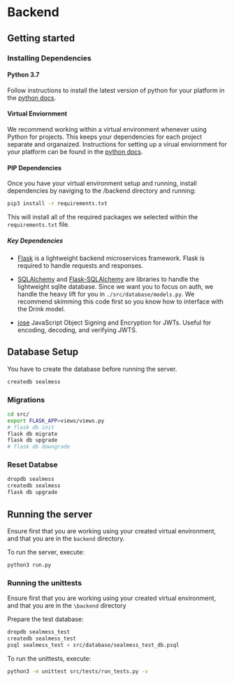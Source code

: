 # Backend

## Getting started
### Installing Dependencies
#### Python 3.7
Follow instructions to install the latest version of python for your platform in the [python docs](https://docs.python.org/3/using/unix.html#getting-and-installing-the-latest-version-of-python).

#### Virtual Enviornment
We recommend working within a virtual environment whenever using Python for projects. This keeps your dependencies for each project separate and organaized. Instructions for setting up a virual enviornment for your platform can be found in the [python docs](https://packaging.python.org/guides/installing-using-pip-and-virtual-environments/).

#### PIP Dependencies
Once you have your virtual environment setup and running, install dependencies by naviging to the /backend directory and running:

```bash
pip3 install -r requirements.txt
```

This will install all of the required packages we selected within the `requirements.txt` file.

##### Key Dependencies

- [Flask](http://flask.pocoo.org/)  is a lightweight backend microservices framework. Flask is required to handle requests and responses.

- [SQLAlchemy](https://www.sqlalchemy.org/) and [Flask-SQLAlchemy](https://flask-sqlalchemy.palletsprojects.com/en/2.x/) are libraries to handle the lightweight sqlite database. Since we want you to focus on auth, we handle the heavy lift for you in `./src/database/models.py`. We recommend skimming this code first so you know how to interface with the Drink model.

- [jose](https://python-jose.readthedocs.io/en/latest/) JavaScript Object Signing and Encryption for JWTs. Useful for encoding, decoding, and verifying JWTS.


## Database Setup
You have to create the database before running the server.

```bash
createdb sealmess
```

### Migrations
```bash
cd src/
export FLASK_APP=views/views.py
# flask db init
flask db migrate
flask db upgrade
# flask db downgrade
```

### Reset Databse
```bash
dropdb sealmess
createdb sealmess
flask db upgrade
```

## Running the server

Ensure first that you are working using your created virtual environment,
and that you are in the `backend` directory.

To run the server, execute:

```bash
python3 run.py
```

### Running the unittests
Ensure first that you are working using your created virtual environment,
and that you are in the `\backend` directory

Prepare the test database:
```bash
dropdb sealmess_test
createdb sealmess_test
psql sealmess_test < src/database/sealmess_test_db.psql
```

To run the unittests, execute:

```bash
python3 -m unittest src/tests/run_tests.py -v
```
